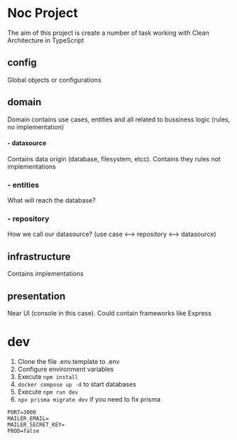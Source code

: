 # Noc Project
The aim of this project is create a number of task working with Clean Architecture in TypeScript

## config
Global objects or configurations 
## domain
Domain contains use cases, entities and all related to bussiness logic (rules, no implementation)
#### - datasource
Contains data origin (database, filesystem, etcc). Contains they rules not implementations
### - entities
What will reach the database?
### - repository
How we call our datasource? (use case <--> repository <--> datasource)
## infrastructure
Contains implementations
## presentation
Near UI (console in this case). Could contain frameworks like Express

# dev
1. Clone the file .env.template to .env
2. Configure environment variables
3. Execute ```npm install```
4. ```docker compose up -d``` to start databases
5. Execute ```npm run dev```
6. ```npx prisma migrate dev``` if you need to fix prisma
```
PORT=3000
MAILER_EMAIL=
MAILER_SECRET_KEY=
PROD=false
```